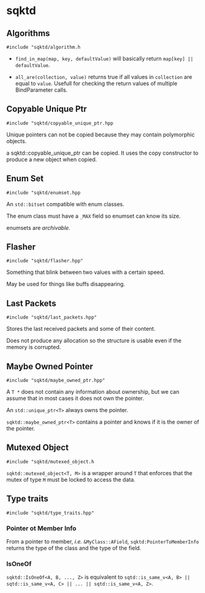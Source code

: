 # sqktd

## Algorithms

`#include "sqktd/algorithm.h`

- `find_in_map(map, key, defaultValue)` will basically return `map[key] || defaultValue`.

- `all_are(collection, value)` returns true if all values in `collection` are equal to `value`. Usefull for checking the return values of multiple BindParameter calls.

## Copyable Unique Ptr

`#include "sqktd/copyable_unique_ptr.hpp`

Unique pointers can not be copied because they may contain
polymorphic objects.

a sqktd::copyable_unique_ptr can be copied. It uses the copy
constructor to produce a new object when copied.


## Enum Set

`#include "sqktd/enumset.hpp`

An `std::bitset` compatible with enum classes.

The enum class must have a `_MAX` field so enumset can know its size.

enumsets are *archivable*.


## Flasher

`#include "sqktd/flasher.hpp"`

Something that blink between two values with a certain speed.

May be used for things like buffs disappearing.

## Last Packets

`#include "sqktd/last_packets.hpp"`

Stores the last received packets and some of their content.

Does not produce any allocation so the structure is usable even if
the memory is corrupted.


## Maybe Owned Pointer

`#include "sqktd/maybe_owned_ptr.hpp"`

A `T *` does not contain any information about ownership, but we can
assume that in most cases it does not own the pointer.

An `std::unique_ptr<T>` always owns the pointer.


`sqktd::maybe_owned_ptr<T>` contains a pointer and knows if it is the owner
of the pointer.


## Mutexed Object

`#include "sqktd/mutexed_object.h`

`sqktd::mutexed_object<T, M>` is a wrapper around `T` that enforces that the
mutex of type `M` must be locked to access the data.


## Type traits

`#include "sqktd/type_traits.hpp"`

### Pointer ot Member Info

From a pointer to member, *i.e.* `&MyClass::AField`, `sqktd:PointerToMemberInfo` returns the type of the
class and the type of the field.

### IsOneOf

`sqktd::IsOneOf<A, B, ..., Z>` is equivalent to `sqtd::is_same_v<A, B> || sqtd::is_same_v<A, C> || ... || sqtd::is_same_v<A, Z>`.

